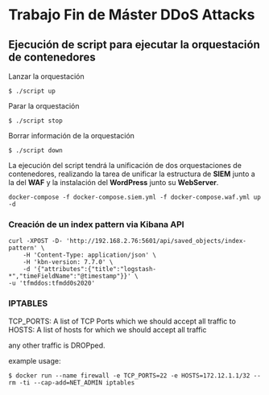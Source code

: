 # Trabajo Fin de Máster DDoS Attacks
## Ejecución de script para ejecutar la orquestación de contenedores
Lanzar la orquestación
```console
$ ./script up
```
Parar la orquestación
```console
$ ./script stop
```
Borrar información de la orquestación
```console
$ ./script down
```
La ejecución del script tendrá la unificación de dos orquestaciones de contenedores, realizando la tarea de unificar la estructura de **SIEM** junto a la del **WAF** y la instalación del **WordPress** junto su **WebServer**.
```
docker-compose -f docker-compose.siem.yml -f docker-compose.waf.yml up -d
```

### Creación de un index pattern via Kibana API
```console
curl -XPOST -D- 'http://192.168.2.76:5601/api/saved_objects/index-pattern' \
    -H 'Content-Type: application/json' \
    -H 'kbn-version: 7.7.0' \
    -d '{"attributes":{"title":"logstash-*","timeFieldName":"@timestamp"}}' \
-u 'tfmddos:tfmdd0s2020'
```

### IPTABLES
TCP_PORTS: A list of TCP Ports which we should accept all traffic to
HOSTS: A list of hosts for which we should accept all traffic

any other traffic is DROPped.

example usage:

```
$ docker run --name firewall -e TCP_PORTS=22 -e HOSTS=172.12.1.1/32 --rm -ti --cap-add=NET_ADMIN iptables
```